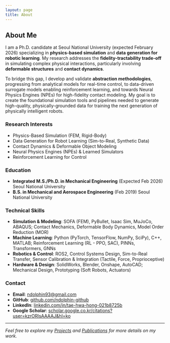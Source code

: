 ```yaml
---
layout: page
title: About
---
```


## About Me

I am a Ph.D. candidate at Seoul National University (expected February 2026) specializing in **physics-based simulation** and **data generation for robotic learning**. My research addresses the **fidelity-tractability trade-off** in simulating complex physical interactions, particularly involving **deformable structures** and **contact dynamics**.

To bridge this gap, I develop and validate **abstraction methodologies**, progressing from analytical models for real-time control, to data-driven surrogate models enabling reinforcement learning, and towards Neural Physics Engines (NPEs) for high-fidelity contact modeling. My goal is to create the foundational simulation tools and pipelines needed to generate high-quality, physically-grounded data for training the next generation of physically intelligent robots.

### Research Interests
- Physics-Based Simulation (FEM, Rigid-Body)
- Data Generation for Robot Learning (Sim-to-Real, Synthetic Data)
- Contact Dynamics & Deformable Object Modeling
- Neural Physics Engines (NPEs) & Learned Simulators
- Reinforcement Learning for Control

### Education
- **Integrated M.S./Ph.D. in Mechanical Engineering** (Expected Feb 2026)
  Seoul National University
- **B.S. in Mechanical and Aerospace Engineering** (Feb 2019)
  Seoul National University

### Technical Skills
- **Simulation & Modeling**: SOFA (FEM), PyBullet, Isaac Sim, MuJoCo, ABAQUS; Contact Mechanics, Deformable Body Dynamics, Model Order Reduction (MOR)
- **Machine Learning**: Python (PyTorch, TensorFlow, NumPy, SciPy), C++, MATLAB; Reinforcement Learning (RL - PPO, SAC), PINNs, Transformers, GNNs
- **Robotics & Control**: ROS2, Control Systems Design, Sim-to-Real Transfer, Sensor Calibration & Integration (Tactile, Force, Proprioceptive)
- **Hardware & Design**: SolidWorks, Blender, Onshape, AutoCAD; Mechanical Design, Prototyping (Soft Robots, Actuators)

### Contact
- **Email**: [ndolphin93@gmail.com](mailto:ndolphin93@gmail.com)
- **GitHub**: [github.com/ndolphin-github](https://github.com/ndolphin-github)
- **LinkedIn**: [linkedin.com/in/tae-hwa-hong-021b8725b](https://www.linkedin.com/in/tae-hwa-hong-021b8725b)
- **Google Scholar**: [scholar.google.co.kr/citations?user=kzrORlsAAAAJ&hl=ko](https://scholar.google.co.kr/citations?user=kzrORlsAAAAJ&hl=ko)

---

*Feel free to explore my [Projects](link-to-projects-page) and [Publications](link-to-publications-page) for more details on my work.*
